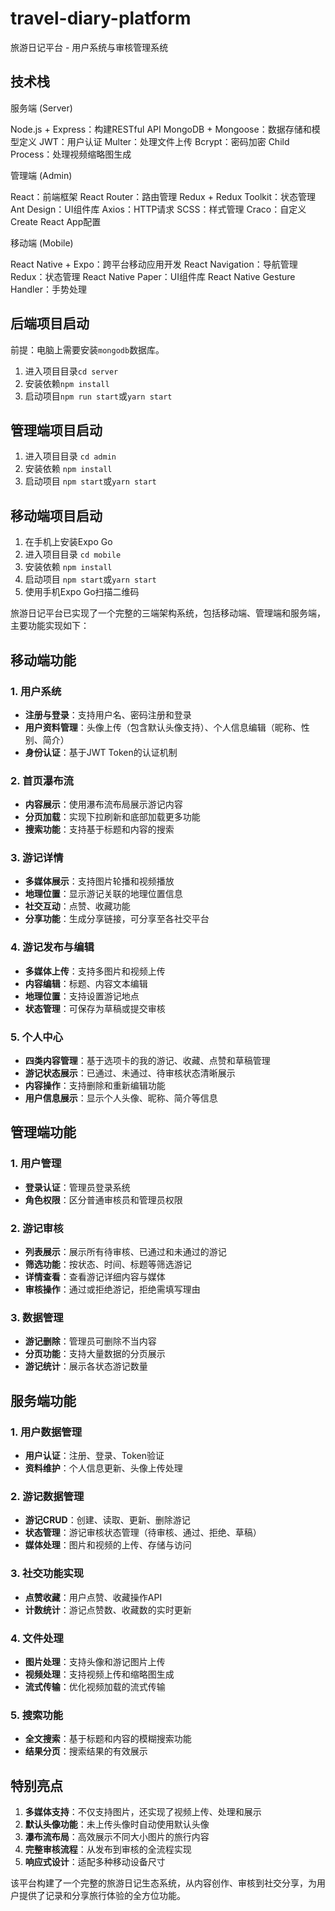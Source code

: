 # travel-diary-platform
旅游日记平台 - 用户系统与审核管理系统

## 技术栈

服务端 (Server)

Node.js + Express：构建RESTful API
MongoDB + Mongoose：数据存储和模型定义
JWT：用户认证
Multer：处理文件上传
Bcrypt：密码加密
Child Process：处理视频缩略图生成

管理端 (Admin)

React：前端框架
React Router：路由管理
Redux + Redux Toolkit：状态管理
Ant Design：UI组件库
Axios：HTTP请求
SCSS：样式管理
Craco：自定义Create React App配置

移动端 (Mobile)

React Native + Expo：跨平台移动应用开发
React Navigation：导航管理
Redux：状态管理
React Native Paper：UI组件库
React Native Gesture Handler：手势处理

## 后端项目启动

前提：电脑上需要安装`mongodb`数据库。

1. 进入项目目录`cd server`
2. 安装依赖`npm install`
3. 启动项目`npm run start`或`yarn start`

## 管理端项目启动

1. 进入项目目录 `cd admin`
2. 安装依赖 `npm install`
3. 启动项目 `npm start`或`yarn start`

## 移动端项目启动

1. 在手机上安装Expo Go
2. 进入项目目录 `cd mobile`
3. 安装依赖 `npm install`
4. 启动项目 `npm start`或`yarn start`
5. 使用手机Expo Go扫描二维码

旅游日记平台已实现了一个完整的三端架构系统，包括移动端、管理端和服务端，主要功能实现如下：

## 移动端功能

### 1. 用户系统
- **注册与登录**：支持用户名、密码注册和登录
- **用户资料管理**：头像上传（包含默认头像支持）、个人信息编辑（昵称、性别、简介）
- **身份认证**：基于JWT Token的认证机制

### 2. 首页瀑布流
- **内容展示**：使用瀑布流布局展示游记内容
- **分页加载**：实现下拉刷新和底部加载更多功能
- **搜索功能**：支持基于标题和内容的搜索

### 3. 游记详情
- **多媒体展示**：支持图片轮播和视频播放
- **地理位置**：显示游记关联的地理位置信息
- **社交互动**：点赞、收藏功能
- **分享功能**：生成分享链接，可分享至各社交平台

### 4. 游记发布与编辑
- **多媒体上传**：支持多图片和视频上传
- **内容编辑**：标题、内容文本编辑
- **地理位置**：支持设置游记地点
- **状态管理**：可保存为草稿或提交审核

### 5. 个人中心
- **四类内容管理**：基于选项卡的我的游记、收藏、点赞和草稿管理
- **游记状态展示**：已通过、未通过、待审核状态清晰展示
- **内容操作**：支持删除和重新编辑功能
- **用户信息展示**：显示个人头像、昵称、简介等信息

## 管理端功能

### 1. 用户管理
- **登录认证**：管理员登录系统
- **角色权限**：区分普通审核员和管理员权限

### 2. 游记审核
- **列表展示**：展示所有待审核、已通过和未通过的游记
- **筛选功能**：按状态、时间、标题等筛选游记
- **详情查看**：查看游记详细内容与媒体
- **审核操作**：通过或拒绝游记，拒绝需填写理由

### 3. 数据管理
- **游记删除**：管理员可删除不当内容
- **分页功能**：支持大量数据的分页展示
- **游记统计**：展示各状态游记数量

## 服务端功能

### 1. 用户数据管理
- **用户认证**：注册、登录、Token验证
- **资料维护**：个人信息更新、头像上传处理

### 2. 游记数据管理
- **游记CRUD**：创建、读取、更新、删除游记
- **状态管理**：游记审核状态管理（待审核、通过、拒绝、草稿）
- **媒体处理**：图片和视频的上传、存储与访问

### 3. 社交功能实现
- **点赞收藏**：用户点赞、收藏操作API
- **计数统计**：游记点赞数、收藏数的实时更新

### 4. 文件处理
- **图片处理**：支持头像和游记图片上传
- **视频处理**：支持视频上传和缩略图生成
- **流式传输**：优化视频加载的流式传输

### 5. 搜索功能
- **全文搜索**：基于标题和内容的模糊搜索功能
- **结果分页**：搜索结果的有效展示

## 特别亮点

1. **多媒体支持**：不仅支持图片，还实现了视频上传、处理和展示
2. **默认头像功能**：未上传头像时自动使用默认头像
3. **瀑布流布局**：高效展示不同大小图片的旅行内容
4. **完整审核流程**：从发布到审核的全流程实现
5. **响应式设计**：适配多种移动设备尺寸

该平台构建了一个完整的旅游日记生态系统，从内容创作、审核到社交分享，为用户提供了记录和分享旅行体验的全方位功能。